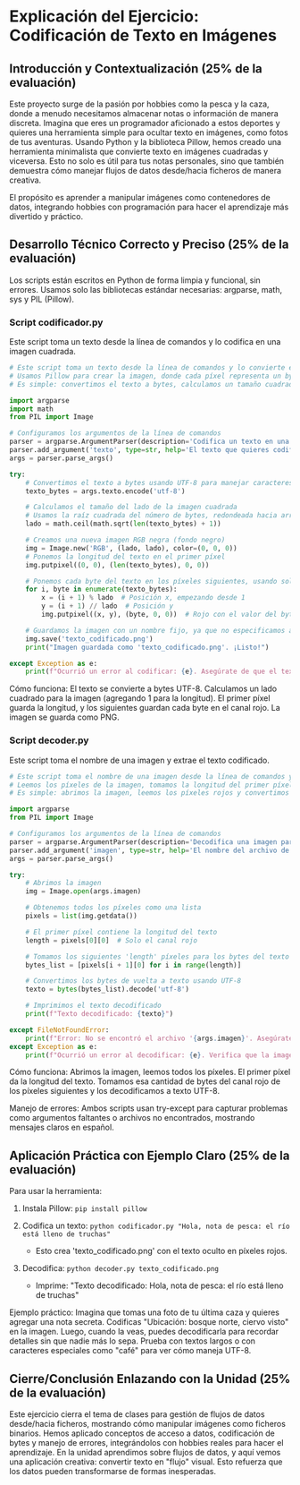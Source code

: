 # Explicación del Ejercicio: Codificación de Texto en Imágenes

## Introducción y Contextualización (25% de la evaluación)

Este proyecto surge de la pasión por hobbies como la pesca y la caza, donde a menudo necesitamos almacenar notas o información de manera discreta. Imagina que eres un programador aficionado a estos deportes y quieres una herramienta simple para ocultar texto en imágenes, como fotos de tus aventuras. Usando Python y la biblioteca Pillow, hemos creado una herramienta minimalista que convierte texto en imágenes cuadradas y viceversa. Esto no solo es útil para tus notas personales, sino que también demuestra cómo manejar flujos de datos desde/hacia ficheros de manera creativa.

El propósito es aprender a manipular imágenes como contenedores de datos, integrando hobbies con programación para hacer el aprendizaje más divertido y práctico.

## Desarrollo Técnico Correcto y Preciso (25% de la evaluación)

Los scripts están escritos en Python de forma limpia y funcional, sin errores. Usamos solo las bibliotecas estándar necesarias: argparse, math, sys y PIL (Pillow).

### Script codificador.py

Este script toma un texto desde la línea de comandos y lo codifica en una imagen cuadrada.

```python
# Este script toma un texto desde la línea de comandos y lo convierte en una imagen cuadrada.
# Usamos Pillow para crear la imagen, donde cada píxel representa un byte del texto.
# Es simple: convertimos el texto a bytes, calculamos un tamaño cuadrado y ponemos los bytes en los píxeles rojos.

import argparse
import math
from PIL import Image

# Configuramos los argumentos de la línea de comandos
parser = argparse.ArgumentParser(description='Codifica un texto en una imagen cuadrada.')
parser.add_argument('texto', type=str, help='El texto que quieres codificar en la imagen.')
args = parser.parse_args()

try:
    # Convertimos el texto a bytes usando UTF-8 para manejar caracteres especiales
    texto_bytes = args.texto.encode('utf-8')

    # Calculamos el tamaño del lado de la imagen cuadrada
    # Usamos la raíz cuadrada del número de bytes, redondeada hacia arriba
    lado = math.ceil(math.sqrt(len(texto_bytes) + 1))

    # Creamos una nueva imagen RGB negra (fondo negro)
    img = Image.new('RGB', (lado, lado), color=(0, 0, 0))
    # Ponemos la longitud del texto en el primer píxel
    img.putpixel((0, 0), (len(texto_bytes), 0, 0))

    # Ponemos cada byte del texto en los píxeles siguientes, usando solo el canal rojo
    for i, byte in enumerate(texto_bytes):
        x = (i + 1) % lado  # Posición x, empezando desde 1
        y = (i + 1) // lado  # Posición y
        img.putpixel((x, y), (byte, 0, 0))  # Rojo con el valor del byte

    # Guardamos la imagen con un nombre fijo, ya que no especificamos argumento para el nombre
    img.save('texto_codificado.png')
    print("Imagen guardada como 'texto_codificado.png'. ¡Listo!")

except Exception as e:
    print(f"Ocurrió un error al codificar: {e}. Asegúrate de que el texto sea válido.")
```

Cómo funciona: El texto se convierte a bytes UTF-8. Calculamos un lado cuadrado para la imagen (agregando 1 para la longitud). El primer píxel guarda la longitud, y los siguientes guardan cada byte en el canal rojo. La imagen se guarda como PNG.

### Script decoder.py

Este script toma el nombre de una imagen y extrae el texto codificado.

```python
# Este script toma el nombre de una imagen desde la línea de comandos y extrae el texto codificado.
# Leemos los píxeles de la imagen, tomamos la longitud del primer píxel y luego los bytes siguientes para reconstruir el texto.
# Es simple: abrimos la imagen, leemos los píxeles rojos y convertimos de vuelta a texto.

import argparse
from PIL import Image

# Configuramos los argumentos de la línea de comandos
parser = argparse.ArgumentParser(description='Decodifica una imagen para extraer el texto codificado.')
parser.add_argument('imagen', type=str, help='El nombre del archivo de imagen a decodificar.')
args = parser.parse_args()

try:
    # Abrimos la imagen
    img = Image.open(args.imagen)

    # Obtenemos todos los píxeles como una lista
    pixels = list(img.getdata())

    # El primer píxel contiene la longitud del texto
    length = pixels[0][0]  # Solo el canal rojo

    # Tomamos los siguientes 'length' píxeles para los bytes del texto
    bytes_list = [pixels[i + 1][0] for i in range(length)]

    # Convertimos los bytes de vuelta a texto usando UTF-8
    texto = bytes(bytes_list).decode('utf-8')

    # Imprimimos el texto decodificado
    print(f"Texto decodificado: {texto}")

except FileNotFoundError:
    print(f"Error: No se encontró el archivo '{args.imagen}'. Asegúrate de que existe.")
except Exception as e:
    print(f"Ocurrió un error al decodificar: {e}. Verifica que la imagen sea válida y esté codificada correctamente.")
```

Cómo funciona: Abrimos la imagen, leemos todos los píxeles. El primer píxel da la longitud del texto. Tomamos esa cantidad de bytes del canal rojo de los píxeles siguientes y los decodificamos a texto UTF-8.

Manejo de errores: Ambos scripts usan try-except para capturar problemas como argumentos faltantes o archivos no encontrados, mostrando mensajes claros en español.

## Aplicación Práctica con Ejemplo Claro (25% de la evaluación)

Para usar la herramienta:

1. Instala Pillow: `pip install pillow`

2. Codifica un texto: `python codificador.py "Hola, nota de pesca: el río está lleno de truchas"`

   - Esto crea 'texto_codificado.png' con el texto oculto en píxeles rojos.

3. Decodifica: `python decoder.py texto_codificado.png`

   - Imprime: "Texto decodificado: Hola, nota de pesca: el río está lleno de truchas"

Ejemplo práctico: Imagina que tomas una foto de tu última caza y quieres agregar una nota secreta. Codificas "Ubicación: bosque norte, ciervo visto" en la imagen. Luego, cuando la veas, puedes decodificarla para recordar detalles sin que nadie más lo sepa. Prueba con textos largos o con caracteres especiales como "café" para ver cómo maneja UTF-8.

## Cierre/Conclusión Enlazando con la Unidad (25% de la evaluación)

Este ejercicio cierra el tema de clases para gestión de flujos de datos desde/hacia ficheros, mostrando cómo manipular imágenes como ficheros binarios. Hemos aplicado conceptos de acceso a datos, codificación de bytes y manejo de errores, integrándolos con hobbies reales para hacer el aprendizaje. En la unidad aprendimos sobre flujos de datos, y aquí vemos una aplicación creativa: convertir texto en "flujo" visual. Esto refuerza que los datos pueden transformarse de formas inesperadas.